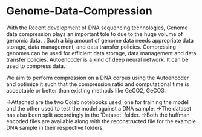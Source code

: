 # Genome-Data-Compression

With the Recent development of DNA sequencing
technologies, Genome data compression plays an important tole
to due to the huge volume of genomic data. . Such a big amount of
genome data needs appropriate data storage, data management,
and data transfer policies. Compressing genomes can be used
for efficient data storage, data management and data transfer
policies. Autoencoder is a kind of deep neural network. It can
be used to compress data.

We aim to perform compression on a
DNA corpus using the Autoencoder and optimize it such that
the compression ratio and computational time is acceptable
or better than existing methods like GeCO2, GeCO3.

->Attached are the two Colab notebooks used, one for training the model and the other 
used to test the model against a DNA sample.
->The dataset has also been split accordingly in the 'Dataset' folder.
->Both the huffman encoded files are available along with the reconstructed file for the 
example DNA sample in their respective folders.
